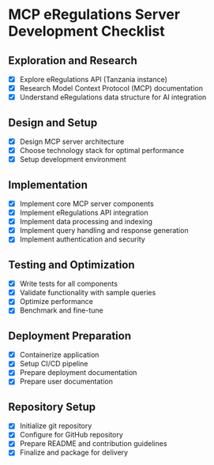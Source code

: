 # MCP eRegulations Server Development Checklist

## Exploration and Research
- [x] Explore eRegulations API (Tanzania instance)
- [x] Research Model Context Protocol (MCP) documentation
- [x] Understand eRegulations data structure for AI integration

## Design and Setup
- [x] Design MCP server architecture
- [x] Choose technology stack for optimal performance
- [x] Setup development environment

## Implementation
- [x] Implement core MCP server components
- [x] Implement eRegulations API integration
- [x] Implement data processing and indexing
- [x] Implement query handling and response generation
- [x] Implement authentication and security

## Testing and Optimization
- [x] Write tests for all components
- [x] Validate functionality with sample queries
- [x] Optimize performance
- [x] Benchmark and fine-tune

## Deployment Preparation
- [x] Containerize application
- [x] Setup CI/CD pipeline
- [x] Prepare deployment documentation
- [x] Prepare user documentation

## Repository Setup
- [x] Initialize git repository
- [x] Configure for GitHub repository
- [x] Prepare README and contribution guidelines
- [x] Finalize and package for delivery
